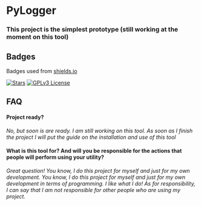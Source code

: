 # PyLogger
### This project is the simplest prototype (still working at the moment on this tool)

## Badges

Badges used from [shields.io](https://shields.io/)

[![Stars]((https://img.shields.io/github/stars/tsfEmpaty/PyLogger?style=social))](https://github.com/tsfEmpaty/PyLogger)
[![GPLv3 License](https://img.shields.io/badge/License-GPL%20v3-yellow.svg)](https://opensource.org/licenses/)

## FAQ

#### **Project ready?**

*No, but soon is are ready. I am still working on this tool. As soon as I finish the project I will put the guide on the installation and use of this tool*

#### **What is this tool for? And will you be responsible for the actions that people will perform using your utility?**

*Great question! You know, I do this project for myself and just for my own development. You know, I do this project for myself and just for my own development in terms of programming. I like what I do! As for responsibility, I can say that I am not responsible for other people who are using my project.*
